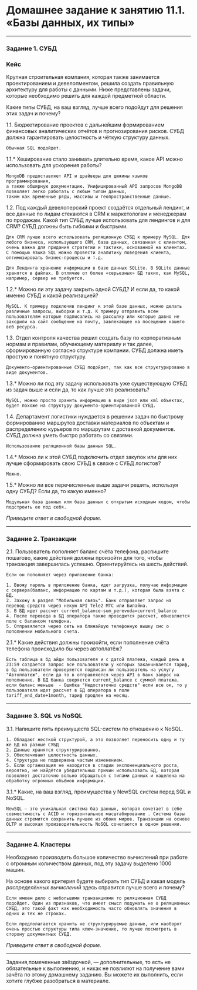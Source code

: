 # Домашнее задание к занятию 11.1. «Базы данных, их типы»

---

### Задание 1. СУБД

### Кейс
Крупная строительная компания, которая также занимается проектированием и девелопментом, решила создать 
правильную архитектуру для работы с данными. Ниже представлены задачи, которые необходимо решить для
каждой предметной области. 

Какие типы СУБД, на ваш взгляд, лучше всего подойдут для решения этих задач и почему? 
 
1.1. Бюджетирование проектов с дальнейшим формированием финансовых аналитических отчётов и прогнозирования рисков.
СУБД должна гарантировать целостность и чёткую структуру данных.

```
Обычная SQL подойдет.
```
1.1.* Хеширование стало занимать длительно время, какое API можно использовать для ускорения работы? 

```
MongoDB предоставляет API и драйверы для дюжины языков программирования, 
а также обширную документацию. Унифицированный API запросов MongoDB позволяет легко работать с любым типом данных, 
таким как временные ряды, массивы и геопространственные данные.
```

1.2. Под каждый девелоперский проект создаётся отдельный лендинг, и все данные по лидам стекаются в CRM к 
маркетологам и менеджерам по продажам. Какой тип СУБД лучше использовать для лендингов и для CRM? 
СУБД должны быть гибкими и быстрыми.

```
Для CRM лучше всего использовать реляционную СУБД к примеру MySQL. Для любого бизнеса, использующего CRM, база данных, связанная с клиентом, очень важна для придания стратегии и тактики, основанной на клиентах. С помощью языка SQL можно провести аналитику поведения клиента, оптимизировать бизнес-процессы и т.д. 
```

```
Для Лендинга хранение информации в базе данных SQLite. В SQLite данные хранятся в файлах. В отличие от более «серьезных» БД таких, как MySQL, например, сервер не требуется.
```
1.2.* Можно ли эту задачу закрыть одной СУБД? И если да, то какой именно СУБД и какой реализацией?

```
MySQL. К примеру подключив лендинг к этой базе данных, можно делать различные запросы, выборки и т.д. К примеру отправить всем пользователям которые подписались на рассылку или которые давно не заходили на сайт сообщение на почту, завлекающее на посещение нашего веб ресурса.
```

1.3. Отдел контроля качества решил создать базу по корпоративным нормам и правилам, обучающему материалу 
и так далее, сформированную согласно структуре компании. СУБД должна иметь простую и понятную структуру.

```
Документо-ориентированные СУБД подойдет, так как все структурировано в виде документов.
```

1.3.* Можно ли под эту задачу использовать уже существующую СУБД из задач выше и если да, то как лучше это 
реализовать?

```
MySQL, можно просто хранить информацию в виде json или xml объектах, будет похоже на структуру документо-ориентированной СУБД.
```

1.4. Департамент логистики нуждается в решении задач по быстрому формированию маршрутов доставки материалов 
по объектам и распределению курьеров по маршрутам с доставкой документов. СУБД должна уметь быстро работать
со связями.

```
Использование реляционной базы данных SQL.
```

1.4.* Можно ли к этой СУБД подключить отдел закупок или для них лучше сформировать свою СУБД в связке с СУБД 
логистов?

```
Можно.
```

1.5.* Можно ли все перечисленные выше задачи решить, используя одну СУБД? Если да, то какую именно?

```
Модульная база данных или база данных с открытым исходным кодом, чтобы подстроить ее под себя.
```

*Приведите ответ в свободной форме.*

---

### Задание 2. Транзакции

2.1. Пользователь пополняет баланс счёта телефона, распишите пошагово, какие действия должны произойти для того, чтобы 
транзакция завершилась успешно. Ориентируйтесь на шесть действий.

```
Если он пополняет через приложение банка:

1. Ввожу пароль в приложение банка, идет загрузка, получаю информацию с сервера(баланс, информацию по картам и т.д.), которая была взята с БД.
2. Захожу в раздел "Мобильная связь". Банк отправляет запрос на перевод средств через некую API Tele2 MTC или Билайна.
3. В БД идет рассчет current_balance-sum_perevoda=current_balance 
4. После перевода в БД оператора также проводится рассчет, обновляется поле с балансом телефона. 
5. Отправялется через сеть на ближайшую телефонную вышку смс о пополнении мобильного счета.
```

2.1.* Какие действия должны произойти, если пополнение счёта телефона происходило бы через автоплатёж?

```
Есть таблица в бд айди пользователя и с датой платежа, каждый день в 23:59 создается запрос все пользователи у которых заканчивается тариф, в бд пользователи проверяется подписан ли пользователь на услугу "Автоплатеж", если да то в отправляется через API в банк запрос на пополнение. В БД банка сверяется current_balance с суммой платежа, если баланс меньше  - Ошибка "Недостаточно средств" если все ок, то у пользователя идет рассчет в БД оператора в поле tariff_end_date+1month, тариф продлен на месяц.  
```

---

### Задание 3. SQL vs NoSQL

3.1. Напишите пять преимуществ SQL-систем по отношению к NoSQL. 

```
1. Обладают жесткой структурой, а это позволяет переносить одну и ту же БД на разные СУБД
2. Данные хранятся структурированно.
3. Обеспечивают целостность данных.
4. Структура не подвержена частым изменением.
5. Если организация не находится в стадии экспоненциального роста, вероятно, не найдётся убедительных причин использовать БД, которая позволяет достаточно вольно обращаться с типами данных и нацелена на обработку огромных объёмов информации.
```

3.1.* Какие, на ваш взгляд, преимущества у NewSQL систем перед SQL и NoSQL.

```
NewSQL — это уникальная система баз данных, которая сочетает в себе совместимость с ACID и горизонтальное масштабирование . Система базы данных стремится сохранить лучшее из обоих миров. Транзакции на основе OLTP и высокая производительность NoSQL сочетаются в одном решении.
```

---

### Задание 4. Кластеры

Необходимо производить большое количество вычислений при работе с огромным количеством данных, под эту задачу 
выделено 1000 машин. 

На основе какого критерия будете выбирать тип СУБД и какая модель *распределённых вычислений* 
здесь справится лучше всего и почему?

```
Если имеем дело с небольшими транзакциями то реляционная СУБД подойдет. Один из признаков, что имеет смысл подумать не о реляционных СУБД, это такой факт как необходимость часто обновлять значения в одних и тех же строках.

Если предполагается хранить не структурируемые данные, или наоборот очень простые структуры типа ключ-значение, то лучше посмотреть в сторону документных СУБД.
```

*Приведите ответ в свободной форме.*

---

Задания,помеченные звёздочкой, — дополнительные, то есть не обязательные к выполнению, и никак не повлияют на получение вами зачёта по этому домашнему заданию. Вы можете их выполнить, если хотите глубже разобраться в материале.
